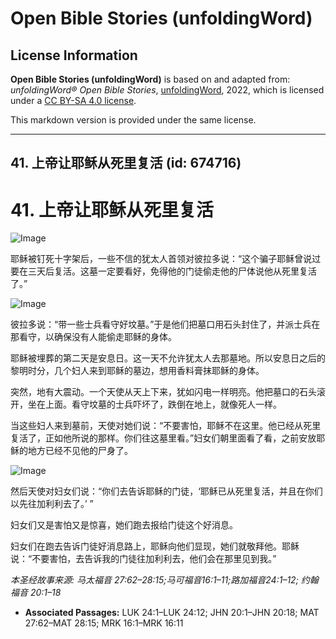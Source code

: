 # Open Bible Stories (unfoldingWord)

## License Information

**Open Bible Stories (unfoldingWord)** is based on and adapted from: _unfoldingWord® Open Bible Stories_, [unfoldingWord](https://unfoldingword.org/utw), 2022, which is licensed under a [CC BY-SA 4.0 license](https://creativecommons.org/licenses/by-sa/4.0/legalcode.en).

This markdown version is provided under the same license.



--------------------------------

## 41. 上帝让耶稣从死里复活 (id: 674716)

41\. 上帝让耶稣从死里复活
===============

![Image](https://cdn.door43.org/obs/jpg/360px/obs-en-41-01.jpg?direct&)

耶稣被钉死十字架后，一些不信的犹太人首领对彼拉多说：“这个骗子耶稣曾说过要在三天后复活。这墓一定要看好，免得他的门徒偷走他的尸体说他从死里复活了。”

![Image](https://cdn.door43.org/obs/jpg/360px/obs-en-41-02.jpg?direct&)

彼拉多说：“带一些士兵看守好坟墓。”于是他们把墓口用石头封住了，并派士兵在那看守，以确保没有人能偷走耶稣的身体。

耶稣被埋葬的第二天是安息日。这一天不允许犹太人去那墓地。所以安息日之后的黎明时分，几个妇人来到耶稣的墓边，想用香料膏抹耶稣的身体。

突然，地有大震动。一个天使从天上下来，犹如闪电一样明亮。他把墓口的石头滚开，坐在上面。看守坟墓的士兵吓坏了，跌倒在地上，就像死人一样。

当这些妇人来到墓前，天使对她们说：“不要害怕，耶稣不在这里。他已经从死里复活了，正如他所说的那样。你们往这墓里看。”妇女们朝里面看了看，之前安放耶稣的地方已经不见他的尸身了。

![Image](https://cdn.door43.org/obs/jpg/360px/obs-en-41-06.jpg?direct&)

然后天使对妇女们说：“你们去告诉耶稣的门徒，‘耶稣已从死里复活，并且在你们以先往加利利去了。’ ”

妇女们又是害怕又是惊喜，她们跑去报给门徒这个好消息。

妇女们在跑去告诉门徒好消息路上，耶稣向他们显现，她们就敬拜他。耶稣说：“不要害怕，去告诉我的门徒往加利利去，他们会在那里见到我。”

*本圣经故事来源: 马太福音 27:62–28:15;马可福音16:1–11;路加福音24:1–12; 约翰福音 20:1–18*

* **Associated Passages:** LUK 24:1–LUK 24:12; JHN 20:1–JHN 20:18; MAT 27:62–MAT 28:15; MRK 16:1–MRK 16:11

